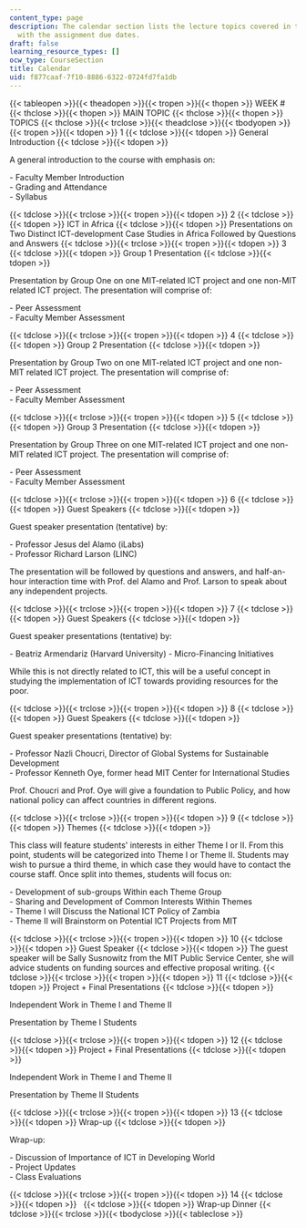 ```yaml
---
content_type: page
description: The calendar section lists the lecture topics covered in the course along
  with the assignment due dates.
draft: false
learning_resource_types: []
ocw_type: CourseSection
title: Calendar
uid: f877caaf-7f10-8886-6322-0724fd7fa1db
---
```

{{< tableopen >}}{{< theadopen >}}{{< tropen >}}{{< thopen >}}
WEEK #
{{< thclose >}}{{< thopen >}}
MAIN TOPIC
{{< thclose >}}{{< thopen >}}
TOPICS
{{< thclose >}}{{< trclose >}}{{< theadclose >}}{{< tbodyopen >}}{{< tropen >}}{{< tdopen >}}
1
{{< tdclose >}}{{< tdopen >}}
General Introduction
{{< tdclose >}}{{< tdopen >}}

A general introduction to the course with emphasis on:

\- Faculty Member Introduction   
\- Grading and Attendance   
\- Syllabus

{{< tdclose >}}{{< trclose >}}{{< tropen >}}{{< tdopen >}}
2
{{< tdclose >}}{{< tdopen >}}
ICT in Africa
{{< tdclose >}}{{< tdopen >}}
Presentations on Two Distinct ICT-development Case Studies in Africa Followed by Questions and Answers
{{< tdclose >}}{{< trclose >}}{{< tropen >}}{{< tdopen >}}
3
{{< tdclose >}}{{< tdopen >}}
Group 1 Presentation
{{< tdclose >}}{{< tdopen >}}

Presentation by Group One on one MIT-related ICT project and one non-MIT related ICT project. The presentation will comprise of:

\- Peer Assessment   
\- Faculty Member Assessment

{{< tdclose >}}{{< trclose >}}{{< tropen >}}{{< tdopen >}}
4
{{< tdclose >}}{{< tdopen >}}
Group 2 Presentation
{{< tdclose >}}{{< tdopen >}}

Presentation by Group Two on one MIT-related ICT project and one non-MIT related ICT project. The presentation will comprise of:

\- Peer Assessment   
\- Faculty Member Assessment

{{< tdclose >}}{{< trclose >}}{{< tropen >}}{{< tdopen >}}
5
{{< tdclose >}}{{< tdopen >}}
Group 3 Presentation
{{< tdclose >}}{{< tdopen >}}

Presentation by Group Three on one MIT-related ICT project and one non-MIT related ICT project. The presentation will comprise of:

\- Peer Assessment   
\- Faculty Member Assessment

{{< tdclose >}}{{< trclose >}}{{< tropen >}}{{< tdopen >}}
6
{{< tdclose >}}{{< tdopen >}}
Guest Speakers
{{< tdclose >}}{{< tdopen >}}

Guest speaker presentation (tentative) by:

\- Professor Jesus del Alamo (iLabs)   
\- Professor Richard Larson (LINC)

The presentation will be followed by questions and answers, and half-an-hour interaction time with Prof. del Alamo and Prof. Larson to speak about any independent projects.

{{< tdclose >}}{{< trclose >}}{{< tropen >}}{{< tdopen >}}
7
{{< tdclose >}}{{< tdopen >}}
Guest Speakers
{{< tdclose >}}{{< tdopen >}}

Guest speaker presentations (tentative) by:

\- Beatriz Armendariz (Harvard University) - Micro-Financing Initiatives

While this is not directly related to ICT, this will be a useful concept in studying the implementation of ICT towards providing resources for the poor.

{{< tdclose >}}{{< trclose >}}{{< tropen >}}{{< tdopen >}}
8
{{< tdclose >}}{{< tdopen >}}
Guest Speakers
{{< tdclose >}}{{< tdopen >}}

Guest speaker presentations (tentative) by:

\- Professor Nazli Choucri, Director of Global Systems for Sustainable Development   
\- Professor Kenneth Oye, former head MIT Center for International Studies

Prof. Choucri and Prof. Oye will give a foundation to Public Policy, and how national policy can affect countries in different regions.

{{< tdclose >}}{{< trclose >}}{{< tropen >}}{{< tdopen >}}
9
{{< tdclose >}}{{< tdopen >}}
Themes
{{< tdclose >}}{{< tdopen >}}

This class will feature students' interests in either Theme I or II. From this point, students will be categorized into Theme I or Theme II. Students may wish to pursue a third theme, in which case they would have to contact the course staff. Once split into themes, students will focus on:

\- Development of sub-groups Within each Theme Group   
\- Sharing and Development of Common Interests Within Themes   
\- Theme I will Discuss the National ICT Policy of Zambia   
\- Theme II will Brainstorm on Potential ICT Projects from MIT

{{< tdclose >}}{{< trclose >}}{{< tropen >}}{{< tdopen >}}
10
{{< tdclose >}}{{< tdopen >}}
Guest Speaker
{{< tdclose >}}{{< tdopen >}}
The guest speaker will be Sally Susnowitz from the MIT Public Service Center, she will advice students on funding sources and effective proposal writing.
{{< tdclose >}}{{< trclose >}}{{< tropen >}}{{< tdopen >}}
11
{{< tdclose >}}{{< tdopen >}}
Project + Final Presentations
{{< tdclose >}}{{< tdopen >}}

Independent Work in Theme I and Theme II

Presentation by Theme I Students

{{< tdclose >}}{{< trclose >}}{{< tropen >}}{{< tdopen >}}
12
{{< tdclose >}}{{< tdopen >}}
Project + Final Presentations
{{< tdclose >}}{{< tdopen >}}

Independent Work in Theme I and Theme II

Presentation by Theme II Students

{{< tdclose >}}{{< trclose >}}{{< tropen >}}{{< tdopen >}}
13
{{< tdclose >}}{{< tdopen >}}
Wrap-up
{{< tdclose >}}{{< tdopen >}}

Wrap-up:

\- Discussion of Importance of ICT in Developing World   
\- Project Updates   
\- Class Evaluations

{{< tdclose >}}{{< trclose >}}{{< tropen >}}{{< tdopen >}}
14
{{< tdclose >}}{{< tdopen >}}
 
{{< tdclose >}}{{< tdopen >}}
Wrap-up Dinner
{{< tdclose >}}{{< trclose >}}{{< tbodyclose >}}{{< tableclose >}}